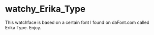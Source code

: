 # watchy_Erika_Type

This watchface is based on a certain font I found on daFont.com called Erika Type.  Enjoy.
